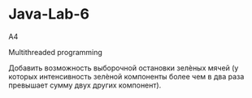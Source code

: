 # Java-Lab-6
A4

Multithreaded programming

Добавить возможность выборочной остановки зелѐных мячей (у которых
интенсивность зелѐной компоненты более чем в два раза превышает сумму двух
других компонент).

